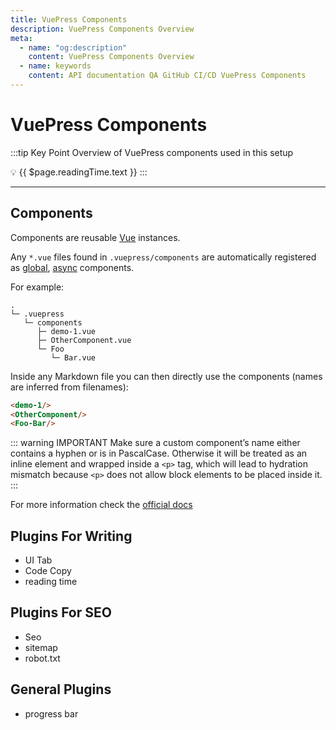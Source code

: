```yaml
---
title: VuePress Components
description: VuePress Components Overview
meta:
  - name: "og:description"
    content: VuePress Components Overview
  - name: keywords
    content: API documentation QA GitHub CI/CD VuePress Components
---
```


# VuePress Components

:::tip Key Point
Overview of VuePress components used in this setup

:bulb: {{ $page.readingTime.text }}
:::

---

## Components

Components are reusable [Vue](https://vuejs.org/v2/guide/components.html "Link to Vue docs about components") instances.

Any `*.vue` files found in `.vuepress/components` are automatically registered as [global](https://vuejs.org/v2/guide/components-registration.html#Global-Registration "Link to Vue docs"), [async](https://vuejs.org/v2/guide/components-dynamic-async.html#Async-Components "Link to Vue async docs") components.

For example:

```shell
.
└─ .vuepress
   └─ components
      ├─ demo-1.vue
      ├─ OtherComponent.vue
      └─ Foo
         └─ Bar.vue
```

Inside any Markdown file you can then directly use the components (names are inferred from filenames):

``` md
<demo-1/>
<OtherComponent/>
<Foo-Bar/>
```

<demo-1></demo-1>

<OtherComponent/>

<Foo-Bar/>

::: warning IMPORTANT
Make sure a custom component’s name either contains a hyphen or is in PascalCase.
Otherwise it will be treated as an inline element and wrapped inside a `<p>` tag, which will lead to hydration mismatch because `<p>` does not allow block elements to be placed inside it.
:::

For more information check the [official docs](https://vuepress.vuejs.org/guide/using-vue.html "Link to VuePress docs")

## Plugins For Writing

- UI Tab
- Code Copy
- reading time

## Plugins For SEO

- Seo
- sitemap
- robot.txt

## General Plugins

- progress bar
